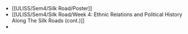 - [[ULISS/Sem4/Silk Road/Poster]]
- [[ULISS/Sem4/Silk Road/Week 4: Ethnic Relations and Political History Along The Silk Roads (cont.)]]
-